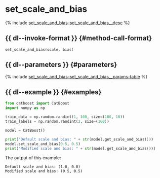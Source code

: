 # set_scale_and_bias

{% include [set_scale_and_bias-set_scale_and_bias__desc](../_includes/work_src/reusage-python/set_scale_and_bias__desc.md) %}

## {{ dl--invoke-format }} {#method-call-format}

```
set_scale_and_bias(scale, bias)
```

## {{ dl--parameters }} {#parameters}

{% include [set_scale_and_bias-set_scale_and_bias__params-table](../_includes/work_src/reusage-python/set_scale_and_bias__params-table.md) %}


## {{ dl--example }} {#examples}

```python
from catboost import CatBoost
import numpy as np

train_data = np.random.randint(1, 100, size=(100, 10))
train_labels = np.random.randint(2, size=(100))

model = CatBoost()

print("Default scale and bias: " + str(model.get_scale_and_bias()))
model.set_scale_and_bias(0.5, 0.5)
print("Modified scale and bias: " + str(model.get_scale_and_bias()))

```

The output of this example:

```
Default scale and bias: (1.0, 0.0)
Modified scale and bias: (0.5, 0.5)
```

